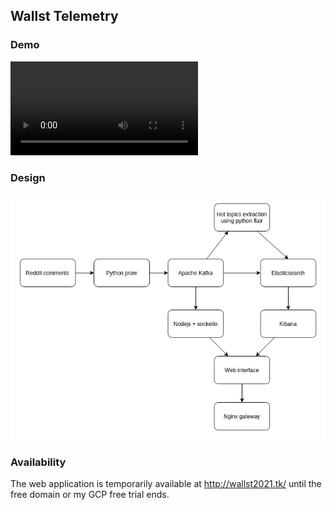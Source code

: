 ## Wallst Telemetry 

### Demo

![Demo video](https://user-images.githubusercontent.com/7986711/126265400-36f95dd7-d292-45cd-bceb-3353d10a7491.mp4)

### Design

![Application architecture](design.png)

### Availability

The web application is temporarily available at 
http://wallst2021.tk/ until the free domain or 
my GCP free trial ends.
